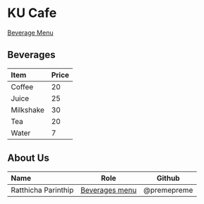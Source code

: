 # KU Cafe

[Beverage Menu](#beverages)

## Beverages

| Item      | Price |
|:----------|-------|
| Coffee    | 20    |
| Juice     | 25    |
| Milkshake | 30    |
| Tea       | 20    |
| Water     | 7     |



## About Us

| Name                | Role                         | Github      |
|:--------------------|------------------------------|-------------|
| Ratthicha Parinthip | [Beverages menu](#beverages) | @premepreme |

